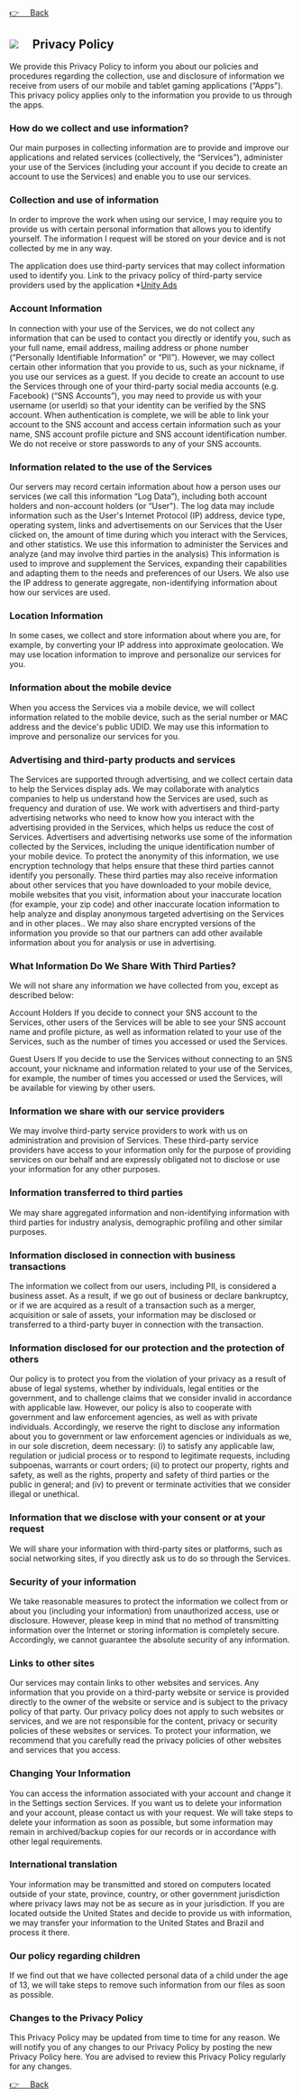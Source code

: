 [:point_right: &nbsp; &nbsp; Back](./)

## ![](https://d33wubrfki0l68.cloudfront.net/73bea2cb492f0ad8aa0f15fdd2e9bcffd76b25a9/0f2ff/assets/images/service-icon2.png) &nbsp; &nbsp; Privacy Policy

We provide this Privacy Policy to inform you about our policies and procedures regarding the collection, use and disclosure of information we receive from users of our mobile and tablet gaming applications (“Apps"). This privacy policy applies only to the information you provide to us through the apps.

### How do we collect and use information?

Our main purposes in collecting information are to provide and improve our applications and related services (collectively, the “Services”), administer your use of the Services (including your account if you decide to create an account to use the Services) and enable you to use our services.

### Collection and use of information

In order to improve the work when using our service, I may require you to provide us with certain personal information that allows you to identify yourself. The information I request will be stored on your device and is not collected by me in any way.

  The application does use third-party services that may collect information used to identify you.
  Link to the privacy policy of third-party service providers used by the application
  *[Unity Ads](https://unity3d.com/legal/privacy-policy )

### Account Information

In connection with your use of the Services, we do not collect any information that can be used to contact you directly or identify you, such as your full name, email address, mailing address or phone number (“Personally Identifiable Information” or “PII”). However, we may collect certain other information that you provide to us, such as your nickname, if you use our services as a guest. If you decide to create an account to use the Services through one of your third-party social media accounts (e.g. Facebook) (“SNS Accounts”), you may need to provide us with your username (or userId) so that your identity can be verified by the SNS account. When authentication is complete, we will be able to link your account to the SNS account and access certain information such as your name, SNS account profile picture and SNS account identification number. We do not receive or store passwords to any of your SNS accounts.

### Information related to the use of the Services

Our servers may record certain information about how a person uses our services (we call this information “Log Data”), including both account holders and non-account holders (or “User"). The log data may include information such as the User's Internet Protocol (IP) address, device type, operating system, links and advertisements on our Services that the User clicked on, the amount of time during which you interact with the Services, and other statistics. We use this information to administer the Services and analyze (and may involve third parties in the analysis) This information is used to improve and supplement the Services, expanding their capabilities and adapting them to the needs and preferences of our Users. We also use the IP address to generate aggregate, non-identifying information about how our services are used.

### Location Information

In some cases, we collect and store information about where you are, for example, by converting your IP address into approximate geolocation. We may use location information to improve and personalize our services for you.

### Information about the mobile device

When you access the Services via a mobile device, we will collect information related to the mobile device, such as the serial number or MAC address and the device's public UDID. We may use this information to improve and personalize our services for you.

### Advertising and third-party products and services

The Services are supported through advertising, and we collect certain data to help the Services display ads. We may collaborate with analytics companies to help us understand how the Services are used, such as frequency and duration of use. We work with advertisers and third-party advertising networks who need to know how you interact with the advertising provided in the Services, which helps us reduce the cost of Services. Advertisers and advertising networks use some of the information collected by the Services, including the unique identification number of your mobile device. To protect the anonymity of this information, we use encryption technology that helps ensure that these third parties cannot identify you personally. These third parties may also receive information about other services that you have downloaded to your mobile device, mobile websites that you visit, information about your inaccurate location (for example, your zip code) and other inaccurate location information to help analyze and display anonymous targeted advertising on the Services and in other places.. We may also share encrypted versions of the information you provide so that our partners can add other available information about you for analysis or use in advertising.

### What Information Do We Share With Third Parties?

We will not share any information we have collected from you, except as described below:

Account Holders
If you decide to connect your SNS account to the Services, other users of the Services will be able to see your SNS account name and profile picture, as well as information related to your use of the Services, such as the number of times you accessed or used the Services.

Guest Users
If you decide to use the Services without connecting to an SNS account, your nickname and information related to your use of the Services, for example, the number of times you accessed or used the Services, will be available for viewing by other users.

### Information we share with our service providers

We may involve third-party service providers to work with us on administration and provision of Services. These third-party service providers have access to your information only for the purpose of providing services on our behalf and are expressly obligated not to disclose or use your information for any other purposes.

### Information transferred to third parties

We may share aggregated information and non-identifying information with third parties for industry analysis, demographic profiling and other similar purposes.

### Information disclosed in connection with business transactions

The information we collect from our users, including PII, is considered a business asset. As a result, if we go out of business or declare bankruptcy, or if we are acquired as a result of a transaction such as a merger, acquisition or sale of assets, your information may be disclosed or transferred to a third-party buyer in connection with the transaction.

### Information disclosed for our protection and the protection of others

Our policy is to protect you from the violation of your privacy as a result of abuse of legal systems, whether by individuals, legal entities or the government, and to challenge claims that we consider invalid in accordance with applicable law. However, our policy is also to cooperate with government and law enforcement agencies, as well as with private individuals. Accordingly, we reserve the right to disclose any information about you to government or law enforcement agencies or individuals as we, in our sole discretion, deem necessary: (i) to satisfy any applicable law, regulation or judicial process or to respond to legitimate requests, including subpoenas, warrants or court orders; (ii) to protect our property, rights and safety, as well as the rights, property and safety of third parties or the public in general; and (iv) to prevent or terminate activities that we consider illegal or unethical.

### Information that we disclose with your consent or at your request

We will share your information with third-party sites or platforms, such as social networking sites, if you directly ask us to do so through the Services.

### Security of your information

We take reasonable measures to protect the information we collect from or about you (including your information) from unauthorized access, use or disclosure. However, please keep in mind that no method of transmitting information over the Internet or storing information is completely secure. Accordingly, we cannot guarantee the absolute security of any information.

### Links to other sites

Our services may contain links to other websites and services. Any information that you provide on a third-party website or service is provided directly to the owner of the website or service and is subject to the privacy policy of that party. Our privacy policy does not apply to such websites or services, and we are not responsible for the content, privacy or security policies of these websites or services. To protect your information, we recommend that you carefully read the privacy policies of other websites and services that you access.

### Changing Your Information

You can access the information associated with your account and change it in the Settings section Services. If you want us to delete your information and your account, please contact us with your request. We will take steps to delete your information as soon as possible, but some information may remain in archived/backup copies for our records or in accordance with other legal requirements.

### International translation

Your information may be transmitted and stored on computers located outside of your state, province, country, or other government jurisdiction where privacy laws may not be as secure as in your jurisdiction. If you are located outside the United States and decide to provide us with information, we may transfer your information to the United States and Brazil and process it there.

### Our policy regarding children

If we find out that we have collected personal data of a child under the age of 13, we will take steps to remove such information from our files as soon as possible.

### Changes to the Privacy Policy

This Privacy Policy may be updated from time to time for any reason. We will notify you of any changes to our Privacy Policy by posting the new Privacy Policy here. You are advised to review this Privacy Policy regularly for any changes. 

[:point_right: &nbsp; &nbsp; Back](./)
